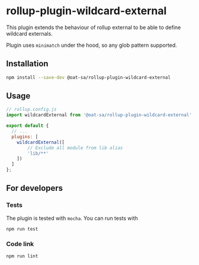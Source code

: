 # rollup-plugin-wildcard-external

This plugin extends the behaviour of rollup external to be able to define wildcard externals.

Plugin uses `minimatch` under the hood, so any glob pattern supported.

## Installation

```bash
npm install --save-dev @oat-sa/rollup-plugin-wildcard-external
```

## Usage

```js
// rollup.config.js
import wildcardExternal from '@oat-sa/rollup-plugin-wildcard-external';

export default {
  // ...
  plugins: [
    wildcardExternal([
        // Exclude all module from lib alias
        'lib/**'
    ])
  ]
};
```

## For developers

### Tests

The plugin is tested with `mocha`. You can run tests with

`npm run test`

### Code link

`npm run lint`
